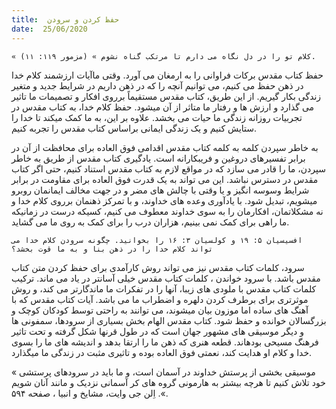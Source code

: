 ```yaml
---
title:  حفظ کردن و سرودن
date:  25/06/2020
---
```


`« کلام تو را در دل نگاه می دارم تا مرتکب گناه نشوم » (مزمور ۱۱۹: ۱۱).`

حفظ کتاب مقدس برکات فراوانی را به ارمغان می آورد. وقتی ماآیات ارزشمند کلام خدا در ذهن حفظ می کنیم، می توانیم آنچه را که در ذهن داریم در شرایط جدید و متغیر زندگی بکار گیریم. از این طریق، کتاب مقدس مستقیماً برروی افکار و تصمیمات ما تاثیر می گذارد و ارزش ها و رفتار ما متاثر از آن میشود. حفظ کلام خدا، به کتاب مقدس در تجربیات روزانه زندگی ما حیات می بخشد. علاوه بر این، به ما کمک میکند تا خدا را ستایش کنیم و یک زندگی ایمانی براساس کتاب مقدس را تجربه کنیم.

به خاطر سپردن کلمه به کلمه کتاب مقدس اقدامی فوق العاده برای محافظت از آن در برابر تفسیرهای دروغین و فریبکارانه است. یادگیری کتاب مقدس از طریق به خاطر سپردن، ما را قادر می سازد که در مواقع لازم به کتاب مقدس استناد کنیم، حتی اگر کتاب مقدس در دسترس نباشد. این می تواند به یک قدرت فوق العاده برای مقاومت در برابر شرایط وسوسه انگیز و یا وقتی با چالش های مضر و در جهت مخالف ایمانمان روبرو میشویم، تبدیل شود. با یادآوری وعده های خداوند، و با تمرکز ذهنمان برروی کلام خدا و نه مشکلاتمان، افکارمان را به سوی خداوند معطوف می کنیم، کسیکه درست در زمانیکه ما راهی برای کمک نمی بینیم، هزاران درب را برای کمک به روی ما می گشاید.

`افسیسیان ۵: ۱۹ و کولسیان ۳: ۱۶ را بخوانید. چگونه سرودن کلام خدا می تواند کلام خدا را در ذهن بنا و به ما قوت بخشد؟`

سرود، کلمات کتاب مقدس  نیز می تواند روش کارآمدی برای حفظ کردن متن کتاب مقدس باشد. با سرود خواندن ، کلمات کتاب مقدس خیلی آسانتر در یاد می ماند. ترکیب کلمات کتاب مقدس با ملودی های زیبا، آنها را در تفکرات ما ماندگارتر می کند، و روش موثرتری برای برطرف کردن دلهره و اضطراب ما می باشد. آیات کتاب مقدس که با آهنگ های ساده اما موزون بیان میشوند، می توانند به راحتی توسط کودکان کوچک و بزرگسالان خوانده و حفظ شود. کتاب مقدس الهام بخش بسیاری از سرودها، سمفونی ها و دیگر موسیقی های مشهور جهان است که در طول قرنها شکل گرفته و تحت تاثیر فرهنگ مسیحی بودهاند. قطعه هنری که ذهن ما را ارتقا بدهد و اندیشه های ما را بسوی خدا و کلام او هدایت کند، نعمتی فوق العاده بوده و تاثیری مثبت در زندگی ما میگذارد.

« موسیقی بخشی از پرستش خداوند در آسمان است، و ما باید در سرودهای پرستشی خود تلاش کنیم تا هرچه بیشتر به هارمونی گروه های کر آسمانی نزدیک و مانند آنان شویم ». اِلن جی وایت، مشایخ و انبیا ، صفحه ۵۹۴.